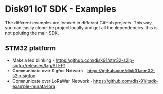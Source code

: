 # Disk91 IoT SDK - Examples
The different examples are located in different GitHub projects. This way you can easily clone the project locally and get all the dependencies. this is not poluting the main SDK.

## STM32 platform
* Make a led blinking - https://github.com/disk91/stm32-s2lp-sigfox/releases/tag/STEP1
* Communicate over Sigfox Network - https://github.com/disk91/stm32-s2lp-sigfox
* Communicate over LoRaWan Network - https://github.com/disk91/itsdk-example-murata-lora